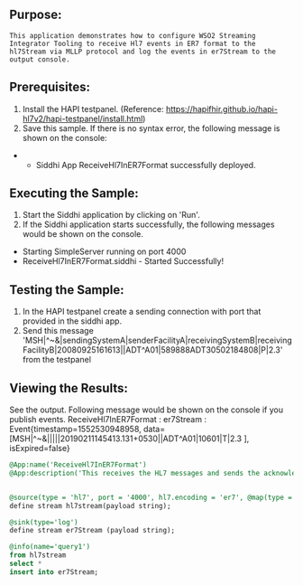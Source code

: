 
## Purpose:
	This application demonstrates how to configure WSO2 Streaming Integrator Tooling to receive Hl7 events in ER7 format to the hl7Stream via MLLP protocol and log the events in er7Stream to the output console.

## Prerequisites:
1) Install the HAPI testpanel. (Reference: https://hapifhir.github.io/hapi-hl7v2/hapi-testpanel/install.html)
2) Save this sample. If there is no syntax error, the following message is shown on the console:
* - Siddhi App ReceiveHl7InER7Format successfully deployed.

## Executing the Sample:
1) Start the Siddhi application by clicking on 'Run'.
2) If the Siddhi application starts successfully, the following messages would be shown on the console.
* Starting SimpleServer running on port 4000
* ReceiveHl7InER7Format.siddhi - Started Successfully!

## Testing the Sample:
1) In the HAPI testpanel create a sending connection with port that provided in the siddhi app.
2) Send this message 'MSH|^~\&|sendingSystemA|senderFacilityA|receivingSystemB|receivingFacilityB|20080925161613||ADT^A01|589888ADT30502184808|P|2.3' from the testpanel

## Viewing the Results:
See the output. Following message would be shown on the console if you publish events.
ReceiveHl7InER7Format : er7Stream : Event{timestamp=1552530948958, data=[MSH|^~\&|||||20190211145413.131+0530||ADT^A01|10601|T|2.3 ], isExpired=false}

```sql
@App:name('ReceiveHl7InER7Format')
@App:description('This receives the HL7 messages and sends the acknowledgement message to the client using the MLLP protocol and text mapping.')


@source(type = 'hl7', port = '4000', hl7.encoding = 'er7', @map(type = 'text'))
define stream hl7stream(payload string);

@sink(type='log')
define stream er7Stream (payload string);

@info(name='query1')
from hl7stream
select *
insert into er7Stream;
```